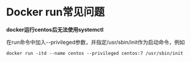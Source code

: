# Docker run常见问题



**docker运行centos后无法使用systemctl**

在run命令中加入--privileged参数，并指定/usr/sbin/init作为启动命令，例如

```
docker run -itd --name centos --privileged centos:7 /usr/sbin/init
```



